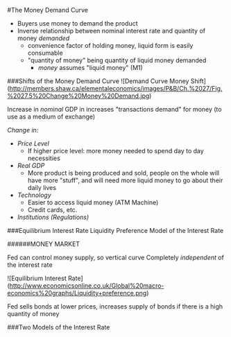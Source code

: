 #The Money Demand Curve

- Buyers use money to demand the product
- Inverse relationship between nominal interest rate and quantity of money *demanded*
  - convenience factor of holding money, liquid form is easily consumable
  - "quantity of money" being quantity of liquid money demanded
	- *money* assumes "liquid money" (M1)

###Shifts of the Money Demand Curve
![Demand Curve Money Shift] (http://members.shaw.ca/elementaleconomics/images/P&B/Ch.%2027/Fig.%2027.5%20Change%20Money%20Demand.jpg)

Increase in _*nominal*_ GDP in increases "transactions demand" for money (to use as a medium of exchange)

*Change in:*
- *Price Level*
  - If higher price level: more money needed to spend day to day necessities
- *Real GDP*
  - More product is being produced and sold, people on the whole will have more "stuff", and will need more liquid money to go about their daily lives
- *Technology*
  - Easier to access liquid money (ATM Machine)
  - Credit cards, etc.
- *Institutions (Regulations)*

###Equilibrium Interest Rate
Liquidity Preference Model of the Interest Rate

######MONEY MARKET

Fed can control money supply, so vertical curve
Completely *independent* of the interest rate

![Equilibrium Interest Rate] (http://www.economicsonline.co.uk/Global%20macro-economics%20graphs/Liquidity+preference.png)

Fed sells bonds at lower prices, increases supply of bonds if there is a high quantity of money

###Two Models of the Interest Rate

